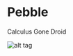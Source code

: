 # Pebble
Calculus Gone Droid
 

![alt tag](https://ton.twitter.com/1.1/ton/data/dm/644634590175461380/644634590217412608/PWnP3iWD.png:large)
